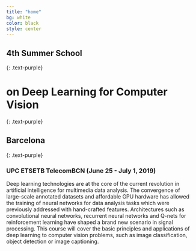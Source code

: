 ```yaml
---
title: "home"
bg: white
color: black
style: center
---
```


## 4th Summer School 
{: .text-purple}
# on **Deep Learning for Computer Vision**
{: .text-purple}
## Barcelona
{: .text-purple}

### UPC ETSETB TelecomBCN (June 25 - July 1, 2019)

Deep learning technologies are at the core of the current revolution in artificial intelligence for multimedia data analysis. The convergence of large-scale annotated datasets and affordable GPU hardware has allowed the training of neural networks for data analysis tasks which were previously addressed with hand-crafted features. Architectures such as convolutional neural networks, recurrent neural networks and Q-nets for reinforcement learning have shaped a brand new scenario in signal processing. This course will cover the basic principles and applications of deep learning to computer vision problems, such as image classification, object detection or image captioning.

